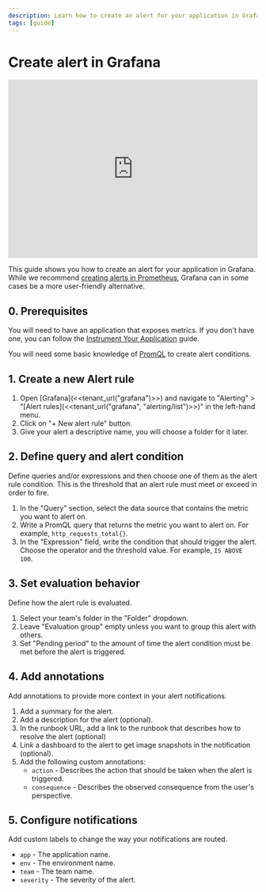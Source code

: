 ```yaml
---
description: Learn how to create an alert for your application in Grafana.
tags: [guide]
---
```

# Create alert in Grafana

<iframe title="vimeo-player" src="https://player.vimeo.com/video/720001934?h=b3e8e3257b" width="100%" height="360" frameborder="0" allowfullscreen></iframe>

This guide shows you how to create an alert for your application in Grafana. While we recommend [creating alerts in Prometheus][howto-prometheus-alert], Grafana can in some cases be a more user-friendly alternative.

[howto-prometheus-alert]: ./prometheus-basic.md

## 0. Prerequisites

You will need to have an application that exposes metrics. If you don't have one, you can follow the [Instrument Your Application][howto-instrument-application] guide.

You will need some basic knowledge of [PromQL](../../../reference/observability/metrics/promql.md) to create alert conditions.

[howto-instrument-application]: ../metrics/expose.md

## 1. Create a new Alert rule

1. Open [Grafana](<<tenant_url("grafana")>>) and navigate to "Alerting" > "[Alert rules](<<tenant_url("grafana", "alerting/list")>>)" in the left-hand menu.
2. Click on "+ New alert rule" button.
3. Give your alert a descriptive name, you will choose a folder for it later.

## 2. Define query and alert condition

Define queries and/or expressions and then choose one of them as the alert rule condition. This is the threshold that an alert rule must meet or exceed in order to fire.

1. In the "Query" section, select the data source that contains the metric you want to alert on.
2. Write a PromQL query that returns the metric you want to alert on. For example, `http_requests_total{}`.
3. In the "Expression" field, write the condition that should trigger the alert. Choose the operator and the threshold value. For example, `IS ABOVE 100`.

## 3. Set evaluation behavior

Define how the alert rule is evaluated.

1. Select your team's folder in the "Folder" dropdown.
2. Leave "Evaluation group" empty unless you want to group this alert with others.
3. Set "Pending period" to the amount of time the alert condition must be met before the alert is triggered.

## 4. Add annotations

Add annotations to provide more context in your alert notifications.

1. Add a summary for the alert.
2. Add a description for the alert (optional).
3. In the runbook URL, add a link to the runbook that describes how to resolve the alert (optional)
4. Link a dashboard to the alert to get image snapshots in the notification (optional).
5. Add the following custom annotations:
    * `action` - Describes the action that should be taken when the alert is triggered.
    * `consequence` - Describes the observed consequence from the user's perspective.

## 5. Configure notifications

Add custom labels to change the way your notifications are routed.

* `app` - The application name.
* `env` - The environment name.
* `team` - The team name.
* `severity` - The severity of the alert.